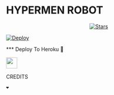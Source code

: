 <h1>HYPERMEN ROBOT</h1>
<p align="center">
    <a href="https://telegra.ph/file/70242b21dc297e8b9436b.jpg"><img src="https://img.shields.io/github/stars/Xbaroxx/Memekbo?label=Stars&style=flat-square&logo=github&color=F10070" alt="Stars" /></a>
</p>

[![Deploy](https://telegra.ph/file/fa579d397dd993c2a363e.jpg)](https://heroku.com/deploy?template=https://github.com/Xbaroxx/Memekbo.git)

*** Deploy To Heroku 📡</h4>

<p align="left">
  <a href="https://heroku.com/deploy?template=https://github.com/Tonic990/kirabot">
     <img height="30px" src="https://img.shields.io/badge/Deploy%20To%20Heroku-blue?style=for-the-badge&logo=heroku">
  </a>

CREDITS
```
❤️ 
